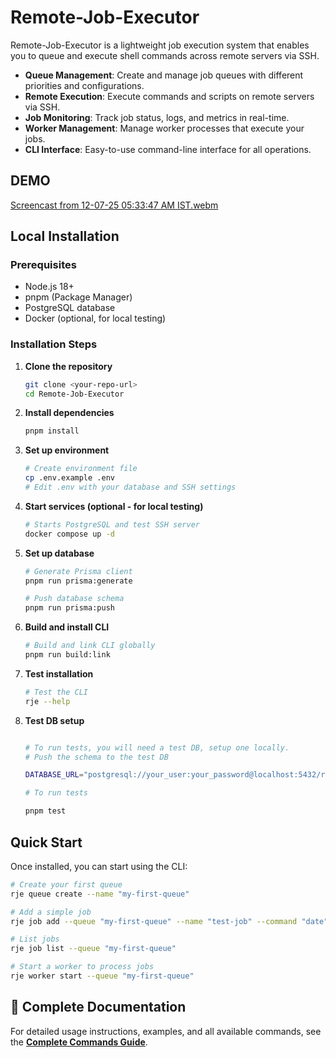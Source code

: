 # Remote-Job-Executor

Remote-Job-Executor is a lightweight job execution system that enables you to queue and execute shell commands across remote servers via SSH.

- **Queue Management**: Create and manage job queues with different priorities and configurations.
- **Remote Execution**: Execute commands and scripts on remote servers via SSH.
- **Job Monitoring**: Track job status, logs, and metrics in real-time.
- **Worker Management**: Manage worker processes that execute your jobs.
- **CLI Interface**: Easy-to-use command-line interface for all operations.

## DEMO

[Screencast from 12-07-25 05:33:47 AM IST.webm](https://github.com/user-attachments/assets/fd4650c8-d1b8-4f25-a68e-f5b88d034a65)

## Local Installation

### Prerequisites

- Node.js 18+
- pnpm (Package Manager)
- PostgreSQL database
- Docker (optional, for local testing)

### Installation Steps

1. **Clone the repository**

   ```bash
   git clone <your-repo-url>
   cd Remote-Job-Executor
   ```

2. **Install dependencies**

   ```bash
   pnpm install
   ```

3. **Set up environment**

   ```bash
   # Create environment file
   cp .env.example .env
   # Edit .env with your database and SSH settings
   ```

4. **Start services (optional - for local testing)**

   ```bash
   # Starts PostgreSQL and test SSH server
   docker compose up -d
   ```

5. **Set up database**

   ```bash
   # Generate Prisma client
   pnpm run prisma:generate

   # Push database schema
   pnpm run prisma:push
   ```

6. **Build and install CLI**

   ```bash
   # Build and link CLI globally
   pnpm run build:link
   ```

7. **Test installation**
   ```bash
   # Test the CLI
   rje --help
   ```
8. **Test DB setup**

   ```bash

   # To run tests, you will need a test DB, setup one locally.
   # Push the schema to the test DB

   DATABASE_URL="postgresql://your_user:your_password@localhost:5432/remote_job_test" pnpm prisma db push

   # To run tests

   pnpm test

   ```

## Quick Start

Once installed, you can start using the CLI:

```bash
# Create your first queue
rje queue create --name "my-first-queue"

# Add a simple job
rje job add --queue "my-first-queue" --name "test-job" --command "date"

# List jobs
rje job list --queue "my-first-queue"

# Start a worker to process jobs
rje worker start --queue "my-first-queue"
```

## 📖 Complete Documentation

For detailed usage instructions, examples, and all available commands, see the **[Complete Commands Guide](./commands-guide/GUIDE.md)**.
